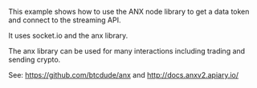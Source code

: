 This example shows how to use the ANX node library to get a data token and connect to the streaming API.

It uses socket.io and the anx library.

The anx library can be used for many interactions including trading and sending crypto.

See: https://github.com/btcdude/anx and http://docs.anxv2.apiary.io/
